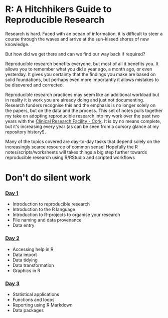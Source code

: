 # R: A Hitchhikers Guide to Reproducible Research
Research is hard. Faced with an ocean of information, it is difficult to steer a course through the waves and arrive at the sun-kissed shores of new knowledge. 

But how did we get there and can we find our way back if required?

Reproducible research benefits everyone, but most of all it benefits you. It allows you to remember what you did a year ago, a month ago, or even yesterday. It gives you certainty that the findings you make are based on solid foundations, but perhaps even more importantly it allows mistakes to be disovered and corrected.

Reproducible research practices may seem like an additional workload but in reality it is work you are already doing and just not documenting. Research funders recognise this and the emphasis is no longer solely on the papers, but on the data and the process. This set of notes pulls together my take on adopting reproducible research into my work over the past two years with the [Clinical Research Facility - Cork](https://crfc.ucc.ie). It is by no means complete, but it's increasing every year (as can be seen from a cursory glance at my repository history!). 

Many of the topics covered are day-to-day tasks that depend solely on the increasingly scarce resource of common sense! Hopefully the R notes/scripts/worksheets will takes things a big step further towards reproducible research using R/RStudio and scripted workflows 

# **Don't do silent work**

### [**Day 1**](https://github.com/bapalmer/R-A_Hitchhikers_Guide_to_Reproducible_Research/tree/master/Day_1)
+ Introduction to reproducible research
+ Introduction to the R language
+ Introduction to R-projects to organise your research
+ File naming and data provenance
+ Data entry

### [**Day 2**](https://github.com/bapalmer/R-A_Hitchhikers_Guide_to_Reproducible_Research/tree/master/Day_2)
+ Accessing help in R
+ Data import
+ Data tidying
+ Data transformation
+ Graphics in R

### [**Day 3**](https://github.com/bapalmer/R-A_Hitchhikers_Guide_to_Reproducible_Research/tree/master/Day_3)
+ Statistical applications
+ Functions and loops
+ Reporting using R Markdown
+ Data packages
